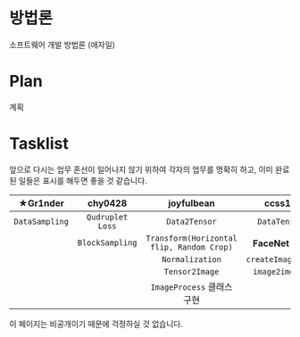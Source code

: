 
# 방법론

소프트웨어 개발 방법론 (애자일)

# Plan

계획

# Tasklist

앞으로 다시는 업무 혼선이 일어나지 않기 위하여 각자의 업무를 명확히 하고, 이미 완료된 일들은 <i class="fas fa-check-circle"></i> 표시를 해두면 좋을 것 같습니다. 

|★**Gr1nder**|**chy0428**|**joyfulbean**|**ccss17**|
|:---:|:---:|:---:|:---:|
|<i class="fas fa-check-circle"></i>`DataSampling`|<i class="fas fa-check-circle"></i> `Qudruplet Loss`|<i class="fas fa-check-circle"></i> `Data2Tensor` | <i class="fas fa-check-circle"></i> `DataTensor`|
||<i class="fas fa-check"></i> `BlockSampling`| <i class="fas fa-check-circle"></i> `Transform(Horizontal flip, Random Crop)` | <i class="fas fa-check"></i> **FaceNet** 논문 |
|||<i class="fas fa-check-circle"></i> `Normalization`| <i class="fas fa-check-circle"></i> `createImageList`|
|||<i class="fas fa-check"></i> `Tensor2Image` | <i class="fas fa-check-circle"></i> `image2imgWrp` |
|||<i class="fas fa-check"></i> `ImageProcess` 클래스 구현 | |

이 페이지는 비공개이기 때문에 걱정하실 것 없습니다.
